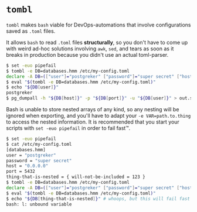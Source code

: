 `tombl` 
=======

`tombl` makes `bash` viable for DevOps-automations that involve configurations
saved as `.toml` files.

It allows `bash` to read `.toml` files **structurally**, so you don't have to
come up with weird ad-hoc solutions involving `awk`, `sed`, and tears as soon as
it breaks in production because you didn't use an actual toml-parser.

```bash
$ set -euo pipefail
$ tombl -e DB=databases.hmm /etc/my-config.toml
declare -A DB=(["user"]="postgreker" ["password"]="super secret" ["host"]="0.0.0.0" ["port"]=5432)
$ eval "$(tombl -e DB=databases.hmm /etc/my-config.toml)"
$ echo "${DB[user]}"
postgreker
$ pg_dumpall -h "${DB[host]}" -p "${DB[port]}" -u "${DB[user]}" > out.sql
```

Bash is unable to store nested arrays of any kind, so any nesting will be
ignored when exporting, and you'll have to adapt your `-e VAR=path.to.thing` to
access the nested information. It is recommended that you start your scripts with
`set -euo pipefail` in order to fail fast™.

```bash
$ set -euo pipefail
$ cat /etc/my-config.toml
[databases.hmm]
user = "postgreker"
password = "super secret"
host = "0.0.0.0"
port = 5432
thing-that-is-nested = { will-not-be-included = 123 }
$ tombl -e DB=databases.hmm /etc/my-config.toml
declare -A DB=(["user"]="postgreker" ["password"]="super secret" ["host"]="0.0.0.0" ["port"]=5432)
$ eval "$(tombl -e DB=databases.hmm /etc/my-config.toml)"
$ echo "${DB[thing-that-is-nested]}" # whoops, but this will fail fast because of `set -euo`
bash: l: unbound variable
```
